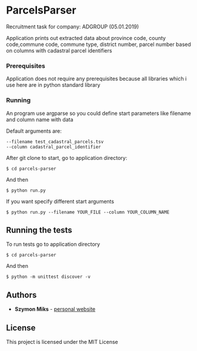 # ParcelsParser

Recruitment task for company: ADGROUP (05.01.2019)

Application prints out extracted data about province code, county code,commune code, commune type, district number, parcel number based on columns with cadastral parcel identifiers

### Prerequisites

Application does not require any prerequisites because all libraries which i use here are in python standard library 

### Running

An program use argparse so you could define start parameters like filename and column name with data

Default arguments are:
```
--filename test_cadastral_parcels.tsv
--column cadastral_parcel_identifier
```

After git clone to start, go to application directory:
```
$ cd parcels-parser
```
And then
```
$ python run.py
```

If you want specify different start arguments

```
$ python run.py --filename YOUR_FILE --column YOUR_COLUMN_NAME
```

## Running the tests

To run tests go to application directory
```
$ cd parcels-parser
```
And then
```
$ python -m unittest discover -v
```

## Authors

* **Szymon Miks** - [personal website](https://szymonmiks.pl/)


## License

This project is licensed under the MIT License
